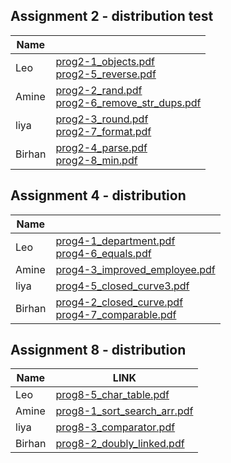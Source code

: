 ## Assignment 2 - distribution  test

| Name   |                                                              |
| ------ | ------------------------------------------------------------ |
| Leo    | [prog2-1_objects.pdf](https://github.com/leone2016/FPP_ASSIGNMENTS/blob/main/LESSON_2_DOC/prog2-1_objects.pdf)<br />[prog2-5_reverse.pdf](https://github.com/leone2016/FPP_ASSIGNMENTS/blob/main/LESSON_2_DOC/prog2-5_reverse.pdf) |
| Amine  | [prog2-2_rand.pdf](https://github.com/leone2016/FPP_ASSIGNMENTS/blob/main/LESSON_2_DOC/prog2-2_rand.pdf)<br />[prog2-6_remove_str_dups.pdf](https://github.com/leone2016/FPP_ASSIGNMENTS/blob/main/LESSON_2_DOC/prog2-6_remove_str_dups.pdf) |
| liya   | [prog2-3_round.pdf](https://github.com/leone2016/FPP_ASSIGNMENTS/blob/main/LESSON_2_DOC/prog2-3_round.pdf)<br />[prog2-7_format.pdf](https://github.com/leone2016/FPP_ASSIGNMENTS/blob/main/LESSON_2_DOC/prog2-7_format.pdf) |
| Birhan | [prog2-4_parse.pdf](https://github.com/leone2016/FPP_ASSIGNMENTS/blob/main/LESSON_2_DOC/prog2-4_parse.pdf)<br />[prog2-8_min.pdf](https://github.com/leone2016/FPP_ASSIGNMENTS/blob/main/LESSON_2_DOC/prog2-8_min.pdf) |

## Assignment 4 - distribution

| Name   |                                                              |
| ------ | ------------------------------------------------------------ |
| Leo    | [prog4-1_department.pdf](https://github.com/leone2016/FPP_ASSIGNMENTS/blob/main/LESSON_4_DOC/prog4-1_department.pdf)<br />[prog4-6_equals.pdf](https://github.com/leone2016/FPP_ASSIGNMENTS/blob/main/LESSON_4_DOC/prog4-6_equals.pdf) |
| Amine  | [prog4-3_improved_employee.pdf](https://github.com/leone2016/FPP_ASSIGNMENTS/blob/main/LESSON_4_DOC/prog4-3_improved_employee.pdf) |
| liya   | [prog4-5_closed_curve3.pdf](https://github.com/leone2016/FPP_ASSIGNMENTS/blob/main/LESSON_4_DOC/prog4-5_closed_curve3.pdf) |
| Birhan | [prog4-2_closed_curve.pdf](https://github.com/leone2016/FPP_ASSIGNMENTS/blob/main/LESSON_4_DOC/prog4-2_closed_curve.pdf)<br />[prog4-7_comparable.pdf](https://github.com/leone2016/FPP_ASSIGNMENTS/blob/main/LESSON_4_DOC/prog4-7_comparable.pdf) |

## Assignment 8 - distribution

| Name   | LINK                                                         |
| ------ | ------------------------------------------------------------ |
| Leo    | [prog8-5_char_table.pdf](https://github.com/leone2016/FPP_ASSIGNMENTS/blob/main/LESSON_8_DOC/prog8-5_char_table.pdf) |
| Amine  | [prog8-1_sort_search_arr.pdf](https://github.com/leone2016/FPP_ASSIGNMENTS/blob/main/LESSON_8_DOC/prog8-1_sort_search_arr.pdf) |
| liya   | [prog8-3_comparator.pdf](https://github.com/leone2016/FPP_ASSIGNMENTS/blob/main/LESSON_8_DOC/prog8-3_comparator.pdf) |
| Birhan | [prog8-2_doubly_linked.pdf](https://github.com/leone2016/FPP_ASSIGNMENTS/blob/main/LESSON_8_DOC/prog8-2_doubly_linked.pdf) |

